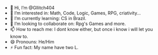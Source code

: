 - 👋 Hi, I’m @Gllitch404
- 👀 I’m interested in: Math, Code, Logic, Games, RPG, criativity...
- 🌱 I’m currently learning: CS in Brazil.
- 💞️ I’m looking to collaborate on: Rpg's Games and more.
- 📫 How to reach me: I dont know either, but once i know i will let you know to.
- 😄 Pronouns: He/Him
- ⚡ Fun fact: My name have two L.

<!---
Gllitch404/Gllitch404 is a ✨ special ✨ repository because its `README.md` (this file) appears on your GitHub profile.
You can click the Preview link to take a look at your changes.
--->

